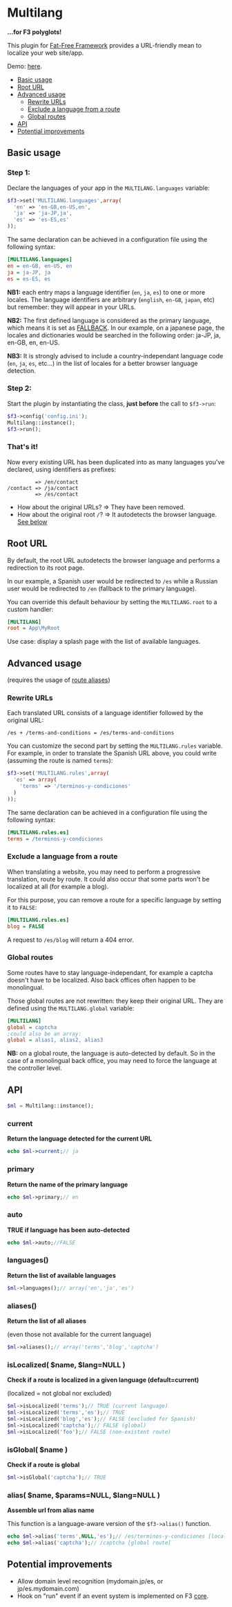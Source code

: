 # Multilang
**…for F3 polyglots!**

This plugin for [Fat-Free Framework](http://github.com/bcosca/fatfree) provides a URL-friendly mean to localize your web site/app.

Demo: [here](http://ml.aesx.fr).

* [Basic usage](#basic-usage)
* [Root URL](#root-url)
* [Advanced usage](#advanced-usage)
    * [Rewrite URLs](#rewrite-urls)
    * [Exclude a language from a route](#exclude-a-language-from-a-route)
    * [Global routes](#global-routes)
* [API](#api)
* [Potential improvements](#potential-improvements)

## Basic usage

### Step 1:
Declare the languages of your app in the `MULTILANG.languages` variable:
```php
$f3->set('MULTILANG.languages',array(
  'en' => 'en-GB,en-US,en',
  'ja' => 'ja-JP,ja',
  'es' => 'es-ES,es'
));
```
The same declaration can be achieved in a configuration file using the following syntax:
```ini
[MULTILANG.languages]
en = en-GB, en-US, en
ja = ja-JP, ja
es = es-ES, es
```

**NB1:** each entry maps a language identifier (`en`, `ja`, `es`) to one or more locales. The language identifiers are arbitrary (`english`, `en-GB`, `japan`, etc) but remember: they will appear in your URLs.

**NB2:** The first defined language is considered as the primary language, which means it is set as [FALLBACK](http://fatfreeframework.com/quick-reference#FALLBACK). In our example, on a japanese page, the locales and dictionaries would be searched in the following order: ja-JP, ja, en-GB, en, en-US.

**NB3:** It is strongly advised to include a country-independant language code (`en`, `ja`, `es`, etc...) in the list of locales for a better browser language detection.

### Step 2:
Start the plugin by instantiating the class, **just before** the call to `$f3->run`:
```php
$f3->config('config.ini');
Multilang::instance();
$f3->run();
```

### That's it!
Now every existing URL has been duplicated into as many languages you've declared, using identifiers as prefixes:
```
         => /en/contact
/contact => /ja/contact
         => /es/contact
```
* How about the original URLs? => They have been removed.
* How about the original root `/`? => It autodetects the browser language. [See below](#root-url)

## Root URL

By default, the root URL autodetects the browser language and performs a redirection to its root page.

In our example, a Spanish user would be redirected to `/es` while a Russian user would be redirected to `/en` (fallback to the primary language).

You can override this default behaviour by setting the `MULTILANG.root` to a custom handler:
```ini
[MULTILANG]
root = App\MyRoot
```

Use case: display a splash page with the list of available languages.


## Advanced usage
(requires the usage of [route aliases](http://fatfreeframework.com/routing-engine#named-routes))

### Rewrite URLs
Each translated URL consists of a language identifier followed by the original URL:
```
/es + /terms-and-conditions = /es/terms-and-conditions
```
You can customize the second part by setting the `MULTILANG.rules` variable.
For example, in order to translate the Spanish URL above, you could write (assuming the route is named `terms`):
```php
$f3->set('MULTILANG.rules',array(
  'es' => array(
    'terms' => '/terminos-y-condiciones'
  )
));
```
The same declaration can be achieved in a configuration file using the following syntax:
```ini
[MULTILANG.rules.es]
terms = /terminos-y-condiciones
```

### Exclude a language from a route

When translating a website, you may need to perform a progressive translation, route by route.
It could also occur that some parts won't be localized at all (for example a blog).

For this purpose, you can remove a route for a specific language by setting it to `FALSE`:
```ini
[MULTILANG.rules.es]
blog = FALSE
```
A request to `/es/blog` will return a 404 error.

### Global routes

Some routes have to stay language-independant, for example a captcha doesn't have to be localized.
Also back offices often happen to be monolingual.

Those global routes are not rewritten: they keep their original URL.
They are defined using the `MULTILANG.global` variable:
```ini
[MULTILANG]
global = captcha
;could also be an array:
global = alias1, alias2, alias3
```

**NB:** on a global route, the language is auto-detected by default.
So in the case of a monolingual back office, you may need to force the language at the controller level.

## API

```php
$ml = Multilang::instance();
```

### current

**Return the language detected for the current URL**

```php
echo $ml->current;// ja
```

### primary

**Return the name of the primary language**

```php
echo $ml->primary;// en
```

### auto

**TRUE if language has been auto-detected**

```php
echo $ml->auto;//FALSE
```


### languages()

**Return the list of available languages**

```php
$ml->languages();// array('en','ja','es')
```

### aliases()

**Return the list of all aliases**

(even those not available for the current language)

```php
$ml->aliases();// array('terms','blog','captcha')
```

### isLocalized( $name, $lang=NULL )

**Check if a route is localized in a given language (default=current)**

(localized = not global nor excluded)

```php
$ml->isLocalized('terms');// TRUE (current language)
$ml->isLocalized('terms','es');// TRUE
$ml->isLocalized('blog','es');// FALSE (excluded for Spanish)
$ml->isLocalized('captcha');// FALSE (global)
$ml->isLocalized('foo');// FALSE (non-existent route)
```

### isGlobal( $name )

**Check if a route is global**

```php
$ml->isGlobal('captcha');// TRUE
```

### alias( $name, $params=NULL, $lang=NULL )

**Assemble url from alias name**

This function is a language-aware version of the `$f3->alias()` function.

```php
echo $ml->alias('terms',NULL,'es');// /es/terminos-y-condiciones [local route]
echo $ml->alias('captcha');// /captcha [global route]
```

## Potential improvements

* Allow domain level recognition (mydomain.jp/es, or jp/es.mydomain.com)
* Hook on "run" event if an event system is implemented on F3 [core](https://github.com/bcosca/fatfree-core).

